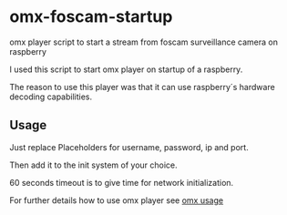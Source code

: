 # omx-foscam-startup
omx player script to start a stream from foscam surveillance camera on raspberry

I used this script to start omx player on startup of a raspberry.

The reason to use this player was that it can use raspberry´s hardware decoding capabilities.

## Usage
Just replace Placeholders for username, password, ip and port.

Then add it to the init system of your choice.

60 seconds timeout is to give time for network initialization.

For further details how to use omx player see [omx usage](https://elinux.org/Omxplayer#Usage)
